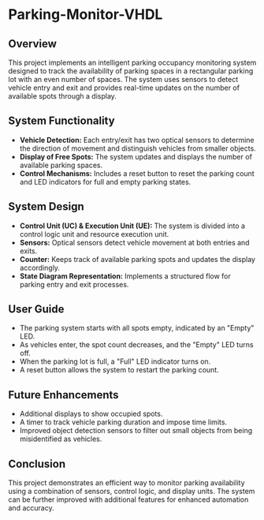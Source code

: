 # Parking-Monitor-VHDL

## Overview

This project implements an intelligent parking occupancy monitoring system designed to track the availability of parking spaces in a rectangular parking lot with an even number of spaces. The system uses sensors to detect vehicle entry and exit and provides real-time updates on the number of available spots through a display.

## System Functionality

- **Vehicle Detection:** Each entry/exit has two optical sensors to determine the direction of movement and distinguish vehicles from smaller objects.
- **Display of Free Spots:** The system updates and displays the number of available parking spaces.
- **Control Mechanisms:** Includes a reset button to reset the parking count and LED indicators for full and empty parking states.

## System Design

- **Control Unit (UC) & Execution Unit (UE):** The system is divided into a control logic unit and resource execution unit.
- **Sensors:** Optical sensors detect vehicle movement at both entries and exits.
- **Counter:** Keeps track of available parking spots and updates the display accordingly.
- **State Diagram Representation:** Implements a structured flow for parking entry and exit processes.

## User Guide

- The parking system starts with all spots empty, indicated by an "Empty" LED.
- As vehicles enter, the spot count decreases, and the "Empty" LED turns off.
- When the parking lot is full, a "Full" LED indicator turns on.
- A reset button allows the system to restart the parking count.

## Future Enhancements

- Additional displays to show occupied spots.
- A timer to track vehicle parking duration and impose time limits.
- Improved object detection sensors to filter out small objects from being misidentified as vehicles.

## Conclusion

This project demonstrates an efficient way to monitor parking availability using a combination of sensors, control logic, and display units. The system can be further improved with additional features for enhanced automation and accuracy.

